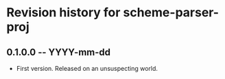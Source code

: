 # Revision history for scheme-parser-proj

## 0.1.0.0 -- YYYY-mm-dd

* First version. Released on an unsuspecting world.
